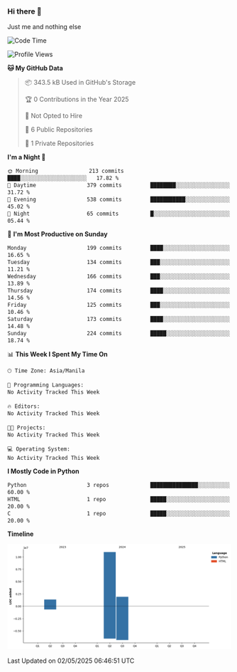 ### Hi there 👋

Just me and nothing else


<!--START_SECTION:waka-->
![Code Time](http://img.shields.io/badge/Code%20Time-723%20hrs%2049%20mins-blue)

![Profile Views](http://img.shields.io/badge/Profile%20Views-0-blue)

**🐱 My GitHub Data** 

> 📦 343.5 kB Used in GitHub's Storage 
 > 
> 🏆 0 Contributions in the Year 2025
 > 
> 🚫 Not Opted to Hire
 > 
> 📜 6 Public Repositories 
 > 
> 🔑 1 Private Repositories 
 > 
**I'm a Night 🦉** 

```text
🌞 Morning                213 commits         ████░░░░░░░░░░░░░░░░░░░░░   17.82 % 
🌆 Daytime                379 commits         ████████░░░░░░░░░░░░░░░░░   31.72 % 
🌃 Evening                538 commits         ███████████░░░░░░░░░░░░░░   45.02 % 
🌙 Night                  65 commits          █░░░░░░░░░░░░░░░░░░░░░░░░   05.44 % 
```
📅 **I'm Most Productive on Sunday** 

```text
Monday                   199 commits         ████░░░░░░░░░░░░░░░░░░░░░   16.65 % 
Tuesday                  134 commits         ███░░░░░░░░░░░░░░░░░░░░░░   11.21 % 
Wednesday                166 commits         ███░░░░░░░░░░░░░░░░░░░░░░   13.89 % 
Thursday                 174 commits         ████░░░░░░░░░░░░░░░░░░░░░   14.56 % 
Friday                   125 commits         ███░░░░░░░░░░░░░░░░░░░░░░   10.46 % 
Saturday                 173 commits         ████░░░░░░░░░░░░░░░░░░░░░   14.48 % 
Sunday                   224 commits         █████░░░░░░░░░░░░░░░░░░░░   18.74 % 
```


📊 **This Week I Spent My Time On** 

```text
🕑︎ Time Zone: Asia/Manila

💬 Programming Languages: 
No Activity Tracked This Week

🔥 Editors: 
No Activity Tracked This Week

🐱‍💻 Projects: 
No Activity Tracked This Week

💻 Operating System: 
No Activity Tracked This Week
```

**I Mostly Code in Python** 

```text
Python                   3 repos             ███████████████░░░░░░░░░░   60.00 % 
HTML                     1 repo              █████░░░░░░░░░░░░░░░░░░░░   20.00 % 
C                        1 repo              █████░░░░░░░░░░░░░░░░░░░░   20.00 % 
```



**Timeline**

![Lines of Code chart](https://raw.githubusercontent.com/brutist/brutist/main/assets/bar_graph.png)


 Last Updated on 02/05/2025 06:46:51 UTC
<!--END_SECTION:waka-->
